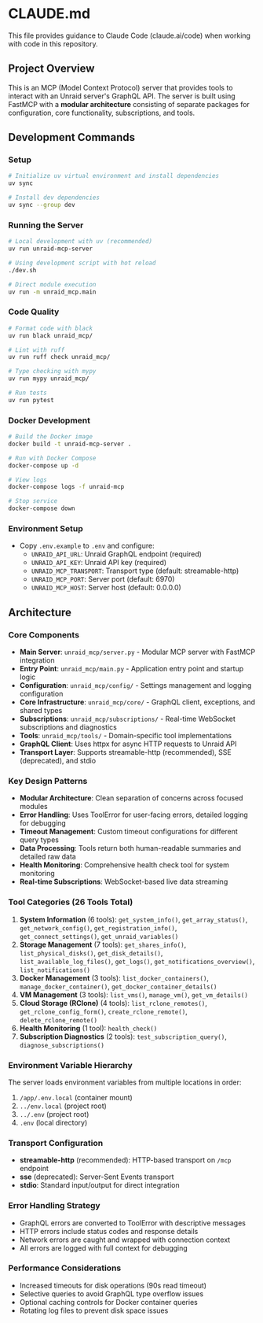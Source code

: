 # CLAUDE.md

This file provides guidance to Claude Code (claude.ai/code) when working with code in this repository.

## Project Overview
This is an MCP (Model Context Protocol) server that provides tools to interact with an Unraid server's GraphQL API. The server is built using FastMCP with a **modular architecture** consisting of separate packages for configuration, core functionality, subscriptions, and tools.

## Development Commands

### Setup
```bash
# Initialize uv virtual environment and install dependencies
uv sync

# Install dev dependencies
uv sync --group dev
```

### Running the Server
```bash
# Local development with uv (recommended)
uv run unraid-mcp-server

# Using development script with hot reload
./dev.sh

# Direct module execution
uv run -m unraid_mcp.main
```

### Code Quality
```bash
# Format code with black
uv run black unraid_mcp/

# Lint with ruff
uv run ruff check unraid_mcp/

# Type checking with mypy
uv run mypy unraid_mcp/

# Run tests
uv run pytest
```

### Docker Development
```bash
# Build the Docker image
docker build -t unraid-mcp-server .

# Run with Docker Compose
docker-compose up -d

# View logs
docker-compose logs -f unraid-mcp

# Stop service
docker-compose down
```

### Environment Setup
- Copy `.env.example` to `.env` and configure:
  - `UNRAID_API_URL`: Unraid GraphQL endpoint (required)
  - `UNRAID_API_KEY`: Unraid API key (required)
  - `UNRAID_MCP_TRANSPORT`: Transport type (default: streamable-http)
  - `UNRAID_MCP_PORT`: Server port (default: 6970)
  - `UNRAID_MCP_HOST`: Server host (default: 0.0.0.0)

## Architecture

### Core Components
- **Main Server**: `unraid_mcp/server.py` - Modular MCP server with FastMCP integration
- **Entry Point**: `unraid_mcp/main.py` - Application entry point and startup logic
- **Configuration**: `unraid_mcp/config/` - Settings management and logging configuration
- **Core Infrastructure**: `unraid_mcp/core/` - GraphQL client, exceptions, and shared types
- **Subscriptions**: `unraid_mcp/subscriptions/` - Real-time WebSocket subscriptions and diagnostics
- **Tools**: `unraid_mcp/tools/` - Domain-specific tool implementations
- **GraphQL Client**: Uses httpx for async HTTP requests to Unraid API
- **Transport Layer**: Supports streamable-http (recommended), SSE (deprecated), and stdio

### Key Design Patterns
- **Modular Architecture**: Clean separation of concerns across focused modules
- **Error Handling**: Uses ToolError for user-facing errors, detailed logging for debugging
- **Timeout Management**: Custom timeout configurations for different query types
- **Data Processing**: Tools return both human-readable summaries and detailed raw data
- **Health Monitoring**: Comprehensive health check tool for system monitoring
- **Real-time Subscriptions**: WebSocket-based live data streaming

### Tool Categories (26 Tools Total)
1. **System Information** (6 tools): `get_system_info()`, `get_array_status()`, `get_network_config()`, `get_registration_info()`, `get_connect_settings()`, `get_unraid_variables()`
2. **Storage Management** (7 tools): `get_shares_info()`, `list_physical_disks()`, `get_disk_details()`, `list_available_log_files()`, `get_logs()`, `get_notifications_overview()`, `list_notifications()`
3. **Docker Management** (3 tools): `list_docker_containers()`, `manage_docker_container()`, `get_docker_container_details()`
4. **VM Management** (3 tools): `list_vms()`, `manage_vm()`, `get_vm_details()`
5. **Cloud Storage (RClone)** (4 tools): `list_rclone_remotes()`, `get_rclone_config_form()`, `create_rclone_remote()`, `delete_rclone_remote()`
6. **Health Monitoring** (1 tool): `health_check()`
7. **Subscription Diagnostics** (2 tools): `test_subscription_query()`, `diagnose_subscriptions()`

### Environment Variable Hierarchy
The server loads environment variables from multiple locations in order:
1. `/app/.env.local` (container mount)
2. `../env.local` (project root)
3. `../.env` (project root)
4. `.env` (local directory)

### Transport Configuration
- **streamable-http** (recommended): HTTP-based transport on `/mcp` endpoint
- **sse** (deprecated): Server-Sent Events transport
- **stdio**: Standard input/output for direct integration

### Error Handling Strategy
- GraphQL errors are converted to ToolError with descriptive messages
- HTTP errors include status codes and response details
- Network errors are caught and wrapped with connection context
- All errors are logged with full context for debugging

### Performance Considerations
- Increased timeouts for disk operations (90s read timeout)
- Selective queries to avoid GraphQL type overflow issues
- Optional caching controls for Docker container queries
- Rotating log files to prevent disk space issues